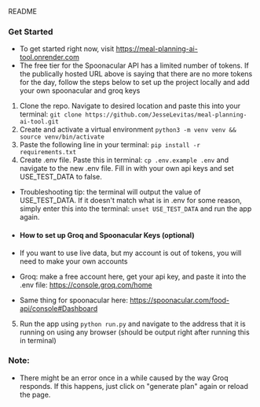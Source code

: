README

### Get Started
- To get started right now, visit https://meal-planning-ai-tool.onrender.com
- The free tier for the Spoonacular API has a limited number of tokens. If the publically hosted URL above is saying that there are no more tokens for the day, follow the steps below to set up the project locally and add your own spoonacular and groq keys
1. Clone the repo. Navigate to desired location and paste this into your terminal:
  ```git clone https://github.com/JesseLevitas/meal-planning-ai-tool.git```
2. Create and activate a virtual environment
   ```python3 -m venv venv && source venv/bin/activate```
3. Paste the following line in your terminal:
   ```pip install -r requirements.txt```
4. Create .env file. Paste this in terminal: ```cp .env.example .env``` and navigate to the new .env file. Fill in with your own api keys and set USE_TEST_DATA to false.
- Troubleshooting tip: the terminal will output the value of USE_TEST_DATA. If it doesn't match what is in .env for some reason, simply enter this into the terminal: ```unset USE_TEST_DATA``` and run the app again.

- #### How to set up Groq and Spoonacular Keys (optional)
- If you want to use live data, but my account is out of tokens, you will need to make your own accounts

- Groq: make a free account here, get your api key, and paste it into the .env file: https://console.groq.com/home
- Same thing for spoonacular here: https://spoonacular.com/food-api/console#Dashboard

5. Run the app using ```python run.py``` and navigate to the address that it is running on using any browser (should be output right after running this in terminal)

### Note:
- There might be an error once in a while caused by the way Groq responds. If this happens, just click on "generate plan" again or reload the page.


